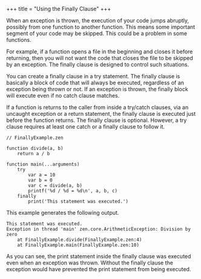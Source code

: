 +++
title = "Using the Finally Clause"
+++

When an exception is thrown, the execution of your code jumps abruptly, possibly
from one function to another function. This means some important segment of your
code may be skipped. This could be a problem in some functions.

For example, if a function opens a file in the beginning and closes it before
returning, then you will not want the code that closes the file to be skipped
by an exception. The finally clause is designed to control such situations.

You can create a finally clause in a try statement. The finally clause is
basically a block of code that will always be executed, regardless of an exception
being thrown or not. If an exception is thrown, the finally block will execute
even if no catch clause matches.

If a function is returns to the caller from inside a try/catch clauses, via an
uncaught exception or a return statement, the finally clause is executed just
before the function returns. The finally clause is optional. However, a try clause
requires at least one catch or a finally clause to follow it.

```
// FinallyExample.zen

function divide(a, b)
    return a / b
    
function main(...arguments)
    try
        var a = 10
        var b = 0
        var c = divide(a, b)
        printf('%d / %d = %d\n', a, b, c)
    finally
        print('This statement was executed.')
```

This example generates the following output.

```
This statement was executed.
Exception in thread 'main' zen.core.ArithmeticException: Division by zero
    at FinallyExample.divide(FinallyExample.zen:4)
    at FinallyExample.main(FinallyExample.zen:10)
```

As you can see, the print statement inside the finally clause was executed
even when an exception was thrown. Without the finally clause the exception
would have prevented the print statement from being executed.